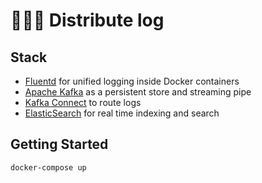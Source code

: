 # :biking_woman::whale: Distribute log

## Stack

- [Fluentd](https://docs.fluentd.org/v1.0) for unified logging inside Docker containers
- [Apache Kafka](http://kafka.apache.org/documentation/) as a persistent store and streaming pipe
- [Kafka Connect](https://docs.confluent.io/current/connect/index.html) to route logs
- [ElasticSearch](https://www.elastic.co/guide/index.html) for real time indexing and search

## Getting Started

```sh
docker-compose up
```
